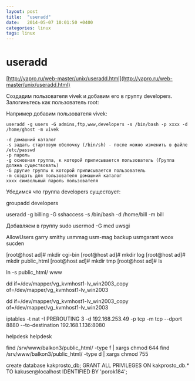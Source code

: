 ```yaml
---
layout: post
title:  "useradd"
date:   2014-05-07 10:01:50 +0400
categories: linux
tags: linux
---
```


# useradd
[http://yapro.ru/web-master/unix/useradd.html](http://yapro.ru/web-master/unix/useradd.html)

Создадим пользователя vivek и добавим его в группу developers. Залогиньтесь как пользователь root:

Например добавим пользователя vivek: 

    useradd -g users -G admins,ftp,www,developers -s /bin/bash -p xxxx -d /home/ghost -m vivek

    -d домашний каталог
    -s задать стартовую оболочку (/bin/sh) - после можно изменить в файле /etc/passwd
    -p пароль
    -g основная группа, к которой приписывается пользователь (Группа должна существовать)
    -G другие группы к которой приписывается пользователь
    -m создать для пользователя домашний каталог
    xxxx символьный пароль пользователя

Убедимся что группа developers существует:




 groupadd developers




useradd -g billing -G sshaccess -s /bin/bash -d /home/bill -m bill


Добавляем в группу
sudo usermod -G med uwsgi








AllowUsers garry smithy usmmag usm-mag backup usmgarant woox sucden







[root@host ad]# mkdir cgi-bin
[root@host ad]# mkdir log
[root@host ad]# mkdir public_html
[root@host ad]# mkdir tmp
[root@host ad]# ls

ln -s public_html/ www



dd if=/dev/mapper/vg_kvmhost1-lv_win2003_copy of=/dev/mapper/vg_kvmhost1-lv_win2003 



dd if=/dev/mapper/vg_kvmhost1-lv_win2003_copy of=/dev/mapper/vg_kvmhost1-lv_win2003 




iptables -t nat -I PREROUTING 3 -d 192.168.253.49 -p tcp -m tcp --dport 8880 --to-destination 192.168.1.136:8080


helpdesk helpdesk



 find /srv/www/balkon3/public_html/ -type f | xargs chmod 644
find /srv/www/balkon3/public_html/ -type d | xargs chmod 755


create database kakprosto_db;
GRANT ALL PRIVILEGES ON kakprosto_db.* TO kakuser@localhost IDENTIFIED BY 'porok184';

